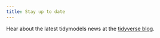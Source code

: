 ```yaml
---
title: Stay up to date
---
```


Hear about the latest tidymodels news at the [tidyverse blog](https://www.tidyverse.org/tags/tidymodels/).

   
